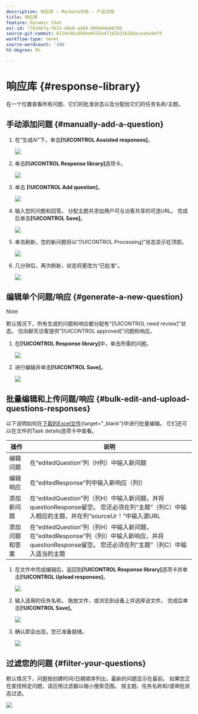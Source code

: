 ```yaml
---
description: 响应库 — Marketo文档 — 产品文档
title: 响应库
feature: Dynamic Chat
exl-id: 774346fa-f633-48e8-a489-999404b6070b
source-git-commit: 8114c0bc094be0555e47165b31626baceaba9ef9
workflow-type: tm+mt
source-wordcount: '346'
ht-degree: 0%

---
```


# 响应库 {#response-library}

在一个位置查看所有问题、它们的批准状态以及分配给它们的任务名称/主题。

## 手动添加问题 {#manually-add-a-question}

1. 在“生成AI”下，单击&#x200B;**[!UICONTROL Assisted responses]**。

   ![](assets/response-library-1.png)

1. 单击&#x200B;**[!UICONTROL Response library]**&#x200B;选项卡。

   ![](assets/response-library-2.png)

1. 单击 **[!UICONTROL Add question]**。

   ![](assets/response-library-3.png)

1. 输入您的问题和回答。 分配主题并添加用户可与访客共享的可选URL。 完成后单击&#x200B;**[!UICONTROL Save]**。

   ![](assets/response-library-4.png)

1. 单击刷新，您的新问题将以“[!UICONTROL Processing]”状态显示在顶部。

   ![](assets/response-library-5.png)

1. 几分钟后，再次刷新，状态将更改为“已批准”。

   ![](assets/response-library-6.png)

## 编辑单个问题/响应 {#generate-a-new-question}

>[!NOTE]
>
>默认情况下，所有生成的问题和响应都分配有&quot;[!UICONTROL need review]&quot;状态。 仅向聊天访客提供&quot;[!UICONTROL approved]&quot;问题和响应。

1. 在&#x200B;**[!UICONTROL Response library]**&#x200B;中，单击所需的问题。

   ![](assets/response-library-7.png)

1. 进行编辑并单击&#x200B;**[!UICONTROL Save]**。

   ![](assets/response-library-8.png)

## 批量编辑和上传问题/响应 {#bulk-edit-and-upload-questions-responses}

以下说明如何在[下载的Excel文件](/help/marketo/product-docs/demand-generation/dynamic-chat/generative-ai/question-generation.md#download-questions-and-responses){target="_blank"}中进行批量编辑。 它们还可以在文件的Task details选项卡中查看。

<table>
<thead>
  <tr>
    <th>操作</th>
    <th>说明</th>
  </tr>
</thead>
<tbody>
  <tr>
    <td>编辑问题</td>
    <td>在“editedQuestion”列（H列）中输入新问题</td>
  </tr>
  <tr>
    <td>编辑响应</td>
    <td>在“editedResponse”列中输入新响应（列I）</td>
  </tr>
  <tr>
    <td>添加新问题</td>
    <td>在“editedQuestion”列（列H）中输入新问题，并将questionResponse留空。 您还必须在列“主题”（列C）中输入相应的主题，并在列“sourceUr！”中输入源URL</td>
  </tr>
  <tr>
    <td>添加问题和答案</td>
    <td>在“editedQuestion”列（列H）中输入新问题，在“editedResponse”列（列I）中输入新响应，并将questionResponse留空。 您还必须在列“主题”（列C）中输入适当的主题</td>
  </tr>
</tbody>
</table>

1. 在文件中完成编辑后，返回到&#x200B;**[!UICONTROL Response library]**&#x200B;选项卡并单击&#x200B;**[!UICONTROL Upload responses]**。

   ![](assets/response-library-9.png)

1. 输入适用的任务名称。 拖放文件，或浏览到设备上并选择该文件。 完成后单击&#x200B;**[!UICONTROL Save]**。

   ![](assets/response-library-10.png)

1. 确认即会出现，您已准备就绪。

   ![](assets/response-library-11.png)

## 过滤您的问题 {#filter-your-questions}

默认情况下，问题按创建时间/日期顺序列出，最新的问题显示在最前。 如果您正在查找特定问题，请应用过滤器以缩小搜索范围。 按主题、任务名称和/或审批状态过滤。

![](assets/response-library-12.png)
